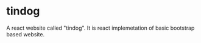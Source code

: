 # tindog
A react website called "tindog". 
It is react implemetation of basic bootstrap based website.
